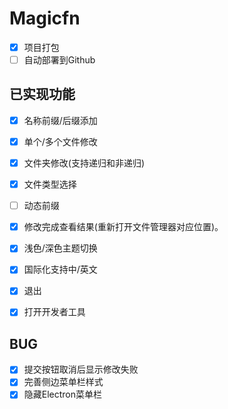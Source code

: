 # Magicfn

- [x] 项目打包
- [ ] 自动部署到Github

## 已实现功能

- [x] 名称前缀/后缀添加 
- [x] 单个/多个文件修改
- [x] 文件夹修改(支持递归和非递归)
- [x] 文件类型选择
- [ ] 动态前缀
- [x] 修改完成查看结果(重新打开文件管理器对应位置)。
- [x] 浅色/深色主题切换
- [x] 国际化支持中/英文
- [x] 退出
- [x] 打开开发者工具



## BUG

- [x] 提交按钮取消后显示修改失败
- [x] 完善侧边菜单栏样式
- [x] 隐藏Electron菜单栏
